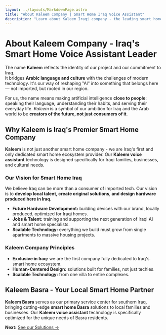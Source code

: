 ```yaml
---
layout: ../layouts/MarkdownPage.astro
title: "About Kaleem Company | Smart Home Iraq Voice Assistant"
description: "Learn about Kaleem Iraqi company - the leading smart home voice assistant provider in Basra, Iraq. Local talent, original solutions."
---
```


# About Kaleem Company - Iraq's Smart Home Voice Assistant Leader

The name **Kaleem** reflects the identity of our project and our commitment to Iraq.  
It bridges **Arabic language and culture** with the challenges of modern technology. It's our way of reshaping "AI" into something that belongs here — not imported, but rooted in our region.

For us, the name means making artificial intelligence **close to people**: speaking their language, understanding their habits, and serving their everyday life.  _Kaleem_ is a symbol of our ambition for Iraq and the Arab world to be **creators of the future, not just consumers of it**.

## Why Kaleem is Iraq's Premier Smart Home Company

**Kaleem** is not just another smart home company - we are Iraq's first and only dedicated smart home ecosystem provider. Our **Kaleem voice assistant** technology is designed specifically for Iraqi families, businesses, and cultural needs.

### Our Vision for Smart Home Iraq
We believe Iraq can be more than a consumer of imported tech. Our vision is to **develop local talent, create original solutions, and design hardware produced here in Iraq**.

- **Future Hardware Development:** building devices with our brand, locally produced, optimized for Iraqi homes.  
- **Jobs & Talent:** training and supporting the next generation of Iraqi AI and smart home specialists.  
- **Scalable Technology:** everything we build must grow from single apartments to massive housing projects.  

### Kaleem Company Principles
- **Exclusive in Iraq:** we are the first company fully dedicated to Iraq's smart home ecosystem.  
- **Human-Centered Design:** solutions built for families, not just techies.  
- **Scalable Technology:** from one villa to entire complexes.

## Kaleem Basra - Your Local Smart Home Partner

**Kaleem Basra** serves as our primary service center for southern Iraq, bringing cutting-edge **smart home Basra** solutions to local families and businesses. Our **Kaleem voice assistant** technology is specifically optimized for the unique needs of Basra residents.  


**Next:** [See our Solutions →](/solutions)
